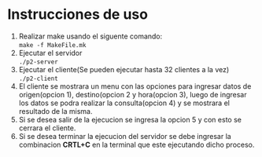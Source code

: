 # Instrucciones de uso
1. Realizar make usando el siguente comando:  
`make -f MakeFile.mk`
2. Ejecutar el servidor  
`./p2-server`
3. Ejecutar el cliente(Se pueden ejecutar hasta 32 clientes a la vez)  
`./p2-client`
4. El cliente se mostrara un menu con las opciones para ingresar datos de origen(opcion 1), destino(opcion 2 y hora(opcion 3), luego de ingresar los datos se podra realizar la consulta(opcion 4) y se mostrara el resultado de la misma.
5. Si se desea salir de la ejecucion se ingresa la opcion 5 y con esto se cerrara el cliente.
6. Si se desea terminar la ejecucion del servidor se debe ingresar la combinacion **CRTL+C** en la terminal que este ejecutando dicho proceso.